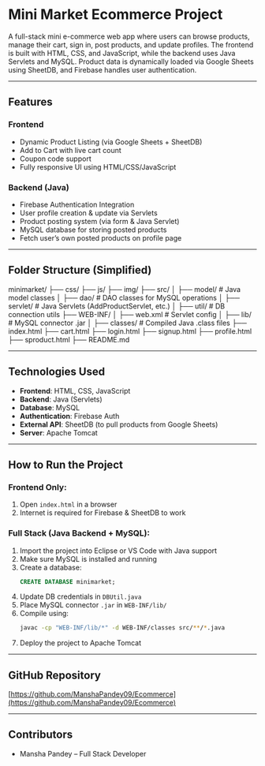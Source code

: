 #  Mini Market Ecommerce Project

A full-stack mini e-commerce web app where users can browse products, manage their cart, sign in, post products, and update profiles. The frontend is built with HTML, CSS, and JavaScript, while the backend uses Java Servlets and MySQL. Product data is dynamically loaded via Google Sheets using SheetDB, and Firebase handles user authentication.

---

##  Features

###  Frontend
-  Dynamic Product Listing (via Google Sheets + SheetDB)
-  Add to Cart with live cart count
-  Coupon code support
-  Fully responsive UI using HTML/CSS/JavaScript

###  Backend (Java)
-  Firebase Authentication Integration
-  User profile creation & update via Servlets
-  Product posting system (via form & Java Servlet)
-  MySQL database for storing posted products
-  Fetch user’s own posted products on profile page

---

##  Folder Structure (Simplified)

minimarket/
├── css/
├── js/
├── img/
├── src/
│ ├── model/ # Java model classes
│ ├── dao/ # DAO classes for MySQL operations
│ ├── servlet/ # Java Servlets (AddProductServlet, etc.)
│ ├── util/ # DB connection utils
├── WEB-INF/
│ ├── web.xml # Servlet config
│ ├── lib/ # MySQL connector .jar
│ ├── classes/ # Compiled Java .class files
├── index.html
├── cart.html
├── login.html
├── signup.html
├── profile.html
├── sproduct.html
├── README.md


---

##  Technologies Used

- **Frontend**: HTML, CSS, JavaScript
- **Backend**: Java (Servlets)
- **Database**: MySQL
- **Authentication**: Firebase Auth
- **External API**: SheetDB (to pull products from Google Sheets)
- **Server**: Apache Tomcat

---

##  How to Run the Project

###  Frontend Only:
1. Open `index.html` in a browser
2. Internet is required for Firebase & SheetDB to work

###  Full Stack (Java Backend + MySQL):

1. Import the project into Eclipse or VS Code with Java support
2. Make sure MySQL is installed and running
3. Create a database:
    ```sql
    CREATE DATABASE minimarket;
    ```
4. Update DB credentials in `DBUtil.java`
5. Place MySQL connector `.jar` in `WEB-INF/lib/`
6. Compile using:
    ```bash
    javac -cp "WEB-INF/lib/*" -d WEB-INF/classes src/**/*.java
    ```
7. Deploy the project to Apache Tomcat


---


## GitHub Repository

[https://github.com/ManshaPandey09/Ecommerce](https://github.com/ManshaPandey09/Ecommerce)

---

## Contributors

- Mansha Pandey – Full Stack Developer

